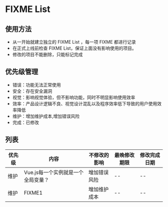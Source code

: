 # FIXME List

## 使用方法
 * 从一开始就建立独立的 FIXME List ，每一项 FIXME 都进行记录
 * 在正式上线前检查 FIXME List，保证上面没有影响使用的项目。
 * 修改的项目不能删除，只能标记完成


## 优先级管理
* 错误：功能无法正常使用
* 安全：存在安全漏洞
* 视觉：影响视觉体验，但不影响功能，同时不明显影响使用效率
* 效率：产品设计逻辑不良、视觉设计混乱以及程序效率低下导致的用户使用效率降低
* 维护：增加维护成本,增加错误风险
* 完成：已修改

## 列表
优先级 | 内容 | 不修改的影响 | 最晚修改期限 | 修改完成日期
--|--|--|--|--
维护 | Vue.js每一个实例就是一个全局变量？ | 增加错误风险 | -- | --
维护 | FIXME1 | 增加维护成本 | -- | -- 
